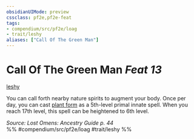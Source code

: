 ```yaml
---
obsidianUIMode: preview
cssclass: pf2e,pf2e-feat
tags:
- compendium/src/pf2e/loag
- trait/leshy
aliases: ["Call Of The Green Man"]
---
```

# Call Of The Green Man  *Feat 13*  
[leshy](/rules/traits/leshy-b1.md)  


You can call forth nearby nature spirits to augment your body. Once per day, you can cast [plant form](/compendium/spells/plant-form.md) as a 5th-level primal innate spell. When you reach 17th level, this spell can be heightened to 6th level.

*Source: Lost Omens: Ancestry Guide p. 44*  
%% #compendium/src/pf2e/loag #trait/leshy %%